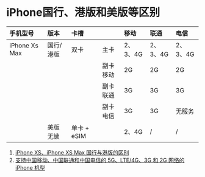 # iPhone国行、港版和美版等区别

| 手机型号 | 版本 | 卡槽 || 移动 | 联通 | 电信 |
| :- | :- | :- | :- | :- | :- | :- |
| iPhone Xs Max | 国行/港版 | 双卡 |主卡| 2、3、4G | 2、3、4G | 2、3、4G |
|||| 副卡移动 | 2G | 2G | 2G |
|||| 副卡联通 | 3G | 3G | 3G |
|||| 副卡电信 | 3G | 3G | 无服务 |
|| 美版无锁 | 单卡 + eSIM || 2、4G | / | / |

1. [iPhone XS、iPhone XS Max 国行与港版的区别](https://mp.weixin.qq.com/s/2ffWxsCB91-lHx0QgaY5tQ)
2. [支持中国移动、中国联通和中国电信的 5G、LTE/4G、3G 和 2G 网络的 iPhone 机型](https://support.apple.com/zh-cn/HT202909)
